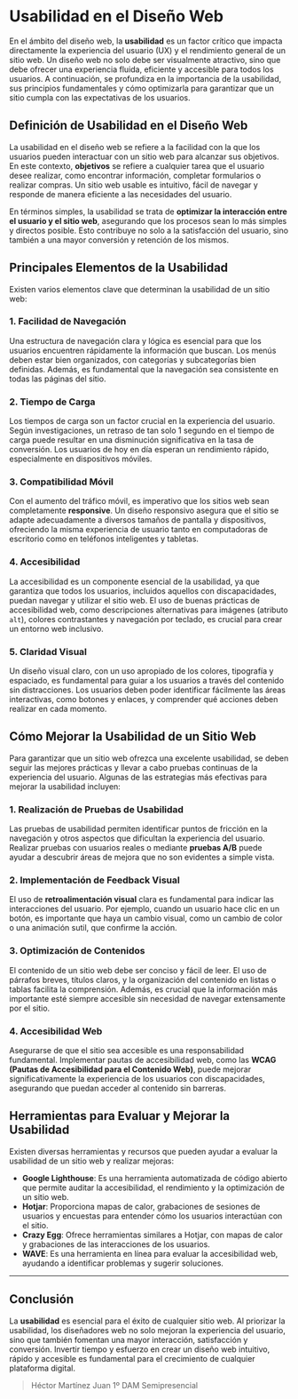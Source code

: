 # Usabilidad en el Diseño Web

En el ámbito del diseño web, la **usabilidad** es un factor crítico que impacta directamente la experiencia del usuario (UX) y el rendimiento general de un sitio web. Un diseño web no solo debe ser visualmente atractivo, sino que debe ofrecer una experiencia fluida, eficiente y accesible para todos los usuarios. A continuación, se profundiza en la importancia de la usabilidad, sus principios fundamentales y cómo optimizarla para garantizar que un sitio cumpla con las expectativas de los usuarios.

## Definición de Usabilidad en el Diseño Web

La usabilidad en el diseño web se refiere a la facilidad con la que los usuarios pueden interactuar con un sitio web para alcanzar sus objetivos. En este contexto, **objetivos** se refiere a cualquier tarea que el usuario desee realizar, como encontrar información, completar formularios o realizar compras. Un sitio web usable es intuitivo, fácil de navegar y responde de manera eficiente a las necesidades del usuario.

En términos simples, la usabilidad se trata de **optimizar la interacción entre el usuario y el sitio web**, asegurando que los procesos sean lo más simples y directos posible. Esto contribuye no solo a la satisfacción del usuario, sino también a una mayor conversión y retención de los mismos.

## Principales Elementos de la Usabilidad

Existen varios elementos clave que determinan la usabilidad de un sitio web:

### 1. **Facilidad de Navegación**
Una estructura de navegación clara y lógica es esencial para que los usuarios encuentren rápidamente la información que buscan. Los menús deben estar bien organizados, con categorías y subcategorías bien definidas. Además, es fundamental que la navegación sea consistente en todas las páginas del sitio.

### 2. **Tiempo de Carga**
Los tiempos de carga son un factor crucial en la experiencia del usuario. Según investigaciones, un retraso de tan solo 1 segundo en el tiempo de carga puede resultar en una disminución significativa en la tasa de conversión. Los usuarios de hoy en día esperan un rendimiento rápido, especialmente en dispositivos móviles.

### 3. **Compatibilidad Móvil**
Con el aumento del tráfico móvil, es imperativo que los sitios web sean completamente **responsive**. Un diseño responsivo asegura que el sitio se adapte adecuadamente a diversos tamaños de pantalla y dispositivos, ofreciendo la misma experiencia de usuario tanto en computadoras de escritorio como en teléfonos inteligentes y tabletas.

### 4. **Accesibilidad**
La accesibilidad es un componente esencial de la usabilidad, ya que garantiza que todos los usuarios, incluidos aquellos con discapacidades, puedan navegar y utilizar el sitio web. El uso de buenas prácticas de accesibilidad web, como descripciones alternativas para imágenes (atributo `alt`), colores contrastantes y navegación por teclado, es crucial para crear un entorno web inclusivo.

### 5. **Claridad Visual**
Un diseño visual claro, con un uso apropiado de los colores, tipografía y espaciado, es fundamental para guiar a los usuarios a través del contenido sin distracciones. Los usuarios deben poder identificar fácilmente las áreas interactivas, como botones y enlaces, y comprender qué acciones deben realizar en cada momento.

## Cómo Mejorar la Usabilidad de un Sitio Web

Para garantizar que un sitio web ofrezca una excelente usabilidad, se deben seguir las mejores prácticas y llevar a cabo pruebas continuas de la experiencia del usuario. Algunas de las estrategias más efectivas para mejorar la usabilidad incluyen:

### 1. **Realización de Pruebas de Usabilidad**
Las pruebas de usabilidad permiten identificar puntos de fricción en la navegación y otros aspectos que dificultan la experiencia del usuario. Realizar pruebas con usuarios reales o mediante **pruebas A/B** puede ayudar a descubrir áreas de mejora que no son evidentes a simple vista.

### 2. **Implementación de Feedback Visual**
El uso de **retroalimentación visual** clara es fundamental para indicar las interacciones del usuario. Por ejemplo, cuando un usuario hace clic en un botón, es importante que haya un cambio visual, como un cambio de color o una animación sutil, que confirme la acción.

### 3. **Optimización de Contenidos**
El contenido de un sitio web debe ser conciso y fácil de leer. El uso de párrafos breves, títulos claros, y la organización del contenido en listas o tablas facilita la comprensión. Además, es crucial que la información más importante esté siempre accesible sin necesidad de navegar extensamente por el sitio.

### 4. **Accesibilidad Web**
Asegurarse de que el sitio sea accesible es una responsabilidad fundamental. Implementar pautas de accesibilidad web, como las **WCAG (Pautas de Accesibilidad para el Contenido Web)**, puede mejorar significativamente la experiencia de los usuarios con discapacidades, asegurando que puedan acceder al contenido sin barreras.

## Herramientas para Evaluar y Mejorar la Usabilidad

Existen diversas herramientas y recursos que pueden ayudar a evaluar la usabilidad de un sitio web y realizar mejoras:

- **Google Lighthouse**: Es una herramienta automatizada de código abierto que permite auditar la accesibilidad, el rendimiento y la optimización de un sitio web.
- **Hotjar**: Proporciona mapas de calor, grabaciones de sesiones de usuarios y encuestas para entender cómo los usuarios interactúan con el sitio.
- **Crazy Egg**: Ofrece herramientas similares a Hotjar, con mapas de calor y grabaciones de las interacciones de los usuarios.
- **WAVE**: Es una herramienta en línea para evaluar la accesibilidad web, ayudando a identificar problemas y sugerir soluciones.

---

## Conclusión

La **usabilidad** es esencial para el éxito de cualquier sitio web. Al priorizar la usabilidad, los diseñadores web no solo mejoran la experiencia del usuario, sino que también fomentan una mayor interacción, satisfacción y conversión. Invertir tiempo y esfuerzo en crear un diseño web intuitivo, rápido y accesible es fundamental para el crecimiento de cualquier plataforma digital.




> Héctor Martínez Juan 1º DAM Semipresencial

